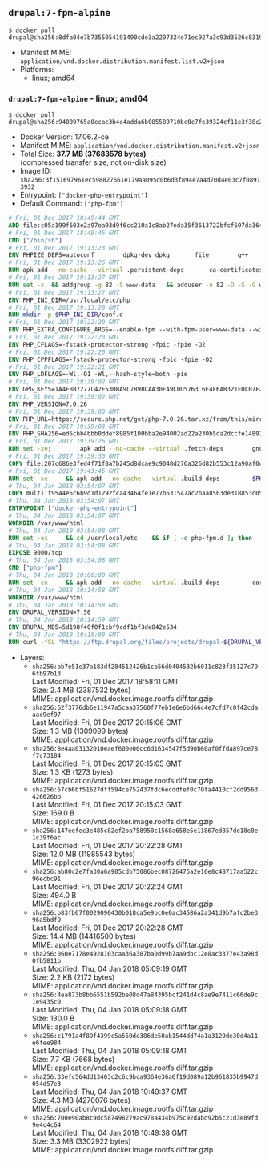 ## `drupal:7-fpm-alpine`

```console
$ docker pull drupal@sha256:8dfa04e7b7355054191490cde3a2297324e71ec927a3d93d3526c831914c2316
```

-	Manifest MIME: `application/vnd.docker.distribution.manifest.list.v2+json`
-	Platforms:
	-	linux; amd64

### `drupal:7-fpm-alpine` - linux; amd64

```console
$ docker pull drupal@sha256:94009765a0ccac3b4c4adda6b085589710bc0c7fe39324cf11e3f38c2576abcc
```

-	Docker Version: 17.06.2-ce
-	Manifest MIME: `application/vnd.docker.distribution.manifest.v2+json`
-	Total Size: **37.7 MB (37683578 bytes)**  
	(compressed transfer size, not on-disk size)
-	Image ID: `sha256:3f151697961ec598827661e179aa095d0b6d3f894e7a4d70d4e03c7f08913932`
-	Entrypoint: `["docker-php-entrypoint"]`
-	Default Command: `["php-fpm"]`

```dockerfile
# Fri, 01 Dec 2017 18:49:44 GMT
ADD file:c05a199f603e2a97ea93d9f6cc210a1c8ab27eda35f3613722bfcf697da36483 in / 
# Fri, 01 Dec 2017 18:49:45 GMT
CMD ["/bin/sh"]
# Fri, 01 Dec 2017 19:13:23 GMT
ENV PHPIZE_DEPS=autoconf 		dpkg-dev dpkg 		file 		g++ 		gcc 		libc-dev 		make 		pkgconf 		re2c
# Fri, 01 Dec 2017 19:13:26 GMT
RUN apk add --no-cache --virtual .persistent-deps 		ca-certificates 		curl 		tar 		xz 		openssl
# Fri, 01 Dec 2017 19:13:27 GMT
RUN set -x 	&& addgroup -g 82 -S www-data 	&& adduser -u 82 -D -S -G www-data www-data
# Fri, 01 Dec 2017 19:13:27 GMT
ENV PHP_INI_DIR=/usr/local/etc/php
# Fri, 01 Dec 2017 19:13:28 GMT
RUN mkdir -p $PHP_INI_DIR/conf.d
# Fri, 01 Dec 2017 19:22:20 GMT
ENV PHP_EXTRA_CONFIGURE_ARGS=--enable-fpm --with-fpm-user=www-data --with-fpm-group=www-data
# Fri, 01 Dec 2017 19:22:20 GMT
ENV PHP_CFLAGS=-fstack-protector-strong -fpic -fpie -O2
# Fri, 01 Dec 2017 19:22:20 GMT
ENV PHP_CPPFLAGS=-fstack-protector-strong -fpic -fpie -O2
# Fri, 01 Dec 2017 19:22:21 GMT
ENV PHP_LDFLAGS=-Wl,-O1 -Wl,--hash-style=both -pie
# Fri, 01 Dec 2017 19:39:02 GMT
ENV GPG_KEYS=1A4E8B7277C42E53DBA9C7B9BCAA30EA9C0D5763 6E4F6AB321FDC07F2C332E3AC2BF0BC433CFC8B3
# Fri, 01 Dec 2017 19:39:02 GMT
ENV PHP_VERSION=7.0.26
# Fri, 01 Dec 2017 19:39:03 GMT
ENV PHP_URL=https://secure.php.net/get/php-7.0.26.tar.xz/from/this/mirror PHP_ASC_URL=https://secure.php.net/get/php-7.0.26.tar.xz.asc/from/this/mirror
# Fri, 01 Dec 2017 19:39:03 GMT
ENV PHP_SHA256=ed5cbb4bbb0ddef8985f100bba2e94002ad22a230b5da2dccfe148915df5f199 PHP_MD5=
# Fri, 01 Dec 2017 19:39:26 GMT
RUN set -xe; 		apk add --no-cache --virtual .fetch-deps 		gnupg 	; 		mkdir -p /usr/src; 	cd /usr/src; 		wget -O php.tar.xz "$PHP_URL"; 		if [ -n "$PHP_SHA256" ]; then 		echo "$PHP_SHA256 *php.tar.xz" | sha256sum -c -; 	fi; 	if [ -n "$PHP_MD5" ]; then 		echo "$PHP_MD5 *php.tar.xz" | md5sum -c -; 	fi; 		if [ -n "$PHP_ASC_URL" ]; then 		wget -O php.tar.xz.asc "$PHP_ASC_URL"; 		export GNUPGHOME="$(mktemp -d)"; 		for key in $GPG_KEYS; do 			gpg --keyserver ha.pool.sks-keyservers.net --recv-keys "$key"; 		done; 		gpg --batch --verify php.tar.xz.asc php.tar.xz; 		rm -rf "$GNUPGHOME"; 	fi; 		apk del .fetch-deps
# Fri, 01 Dec 2017 19:39:30 GMT
COPY file:207c686e3fed4f71f8a7b245d8dcae9c9048d276a326d82b553c12a90af0c0ca in /usr/local/bin/ 
# Fri, 01 Dec 2017 19:43:45 GMT
RUN set -xe 	&& apk add --no-cache --virtual .build-deps 		$PHPIZE_DEPS 		coreutils 		curl-dev 		libedit-dev 		openssl-dev 		libxml2-dev 		sqlite-dev 		&& export CFLAGS="$PHP_CFLAGS" 		CPPFLAGS="$PHP_CPPFLAGS" 		LDFLAGS="$PHP_LDFLAGS" 	&& docker-php-source extract 	&& cd /usr/src/php 	&& gnuArch="$(dpkg-architecture --query DEB_BUILD_GNU_TYPE)" 	&& ./configure 		--build="$gnuArch" 		--with-config-file-path="$PHP_INI_DIR" 		--with-config-file-scan-dir="$PHP_INI_DIR/conf.d" 				--disable-cgi 				--enable-ftp 		--enable-mbstring 		--enable-mysqlnd 				--with-curl 		--with-libedit 		--with-openssl 		--with-zlib 				$(test "$gnuArch" = 's390x-linux-gnu' && echo '--without-pcre-jit') 				$PHP_EXTRA_CONFIGURE_ARGS 	&& make -j "$(nproc)" 	&& make install 	&& { find /usr/local/bin /usr/local/sbin -type f -perm +0111 -exec strip --strip-all '{}' + || true; } 	&& make clean 	&& cd / 	&& docker-php-source delete 		&& runDeps="$( 		scanelf --needed --nobanner --format '%n#p' --recursive /usr/local 			| tr ',' '\n' 			| sort -u 			| awk 'system("[ -e /usr/local/lib/" $1 " ]") == 0 { next } { print "so:" $1 }' 	)" 	&& apk add --no-cache --virtual .php-rundeps $runDeps 		&& apk del .build-deps 		&& pecl update-channels 	&& rm -rf /tmp/pear ~/.pearrc
# Thu, 04 Jan 2018 03:54:07 GMT
COPY multi:f9544e5c6b9d1d1292fca43464fe1e77b631547ac2baa8503de318853c0536d0 in /usr/local/bin/ 
# Thu, 04 Jan 2018 03:54:07 GMT
ENTRYPOINT ["docker-php-entrypoint"]
# Thu, 04 Jan 2018 03:54:07 GMT
WORKDIR /var/www/html
# Thu, 04 Jan 2018 03:54:08 GMT
RUN set -ex 	&& cd /usr/local/etc 	&& if [ -d php-fpm.d ]; then 		sed 's!=NONE/!=!g' php-fpm.conf.default | tee php-fpm.conf > /dev/null; 		cp php-fpm.d/www.conf.default php-fpm.d/www.conf; 	else 		mkdir php-fpm.d; 		cp php-fpm.conf.default php-fpm.d/www.conf; 		{ 			echo '[global]'; 			echo 'include=etc/php-fpm.d/*.conf'; 		} | tee php-fpm.conf; 	fi 	&& { 		echo '[global]'; 		echo 'error_log = /proc/self/fd/2'; 		echo; 		echo '[www]'; 		echo '; if we send this to /proc/self/fd/1, it never appears'; 		echo 'access.log = /proc/self/fd/2'; 		echo; 		echo 'clear_env = no'; 		echo; 		echo '; Ensure worker stdout and stderr are sent to the main error log.'; 		echo 'catch_workers_output = yes'; 	} | tee php-fpm.d/docker.conf 	&& { 		echo '[global]'; 		echo 'daemonize = no'; 		echo; 		echo '[www]'; 		echo 'listen = [::]:9000'; 	} | tee php-fpm.d/zz-docker.conf
# Thu, 04 Jan 2018 03:54:08 GMT
EXPOSE 9000/tcp
# Thu, 04 Jan 2018 03:54:08 GMT
CMD ["php-fpm"]
# Thu, 04 Jan 2018 10:06:00 GMT
RUN set -ex 	&& apk add --no-cache --virtual .build-deps 		coreutils 		freetype-dev 		libjpeg-turbo-dev 		libpng-dev 		postgresql-dev 	&& docker-php-ext-configure gd 		--with-freetype-dir=/usr/include/ 		--with-jpeg-dir=/usr/include/ 		--with-png-dir=/usr/include/ 	&& docker-php-ext-install -j "$(nproc)" gd mbstring pdo pdo_mysql pdo_pgsql zip 	&& runDeps="$( 		scanelf --needed --nobanner --format '%n#p' --recursive /usr/local 			| tr ',' '\n' 			| sort -u 			| awk 'system("[ -e /usr/local/lib/" $1 " ]") == 0 { next } { print "so:" $1 }' 	)" 	&& apk add --virtual .drupal-phpexts-rundeps $runDeps 	&& apk del .build-deps
# Thu, 04 Jan 2018 10:14:58 GMT
WORKDIR /var/www/html
# Thu, 04 Jan 2018 10:14:58 GMT
ENV DRUPAL_VERSION=7.56
# Thu, 04 Jan 2018 10:14:59 GMT
ENV DRUPAL_MD5=5d198f40f0f1cbf9cdf1bf3de842e534
# Thu, 04 Jan 2018 10:15:00 GMT
RUN curl -fSL "https://ftp.drupal.org/files/projects/drupal-${DRUPAL_VERSION}.tar.gz" -o drupal.tar.gz 	&& echo "${DRUPAL_MD5} *drupal.tar.gz" | md5sum -c - 	&& tar -xz --strip-components=1 -f drupal.tar.gz 	&& rm drupal.tar.gz 	&& chown -R www-data:www-data sites
```

-	Layers:
	-	`sha256:ab7e51e37a183df284512426b1cb56d0404532b6011c823f35127c796fb97b13`  
		Last Modified: Fri, 01 Dec 2017 18:58:11 GMT  
		Size: 2.4 MB (2387532 bytes)  
		MIME: application/vnd.docker.image.rootfs.diff.tar.gzip
	-	`sha256:62f3776db6e11947a5caa37560f77eb1e6e6bd66c4e7cfd7c0f42cdaaac9ef97`  
		Last Modified: Fri, 01 Dec 2017 20:15:06 GMT  
		Size: 1.3 MB (1309099 bytes)  
		MIME: application/vnd.docker.image.rootfs.diff.tar.gzip
	-	`sha256:8e4aa03132010eaef600e00cc6d1634547f5d90b60af0ffda897ce78f7c73184`  
		Last Modified: Fri, 01 Dec 2017 20:15:05 GMT  
		Size: 1.3 KB (1273 bytes)  
		MIME: application/vnd.docker.image.rootfs.diff.tar.gzip
	-	`sha256:57cb6bf51627dff594ce752437fdc6ecddfef0c70fa4410cf2dd9563426626bb`  
		Last Modified: Fri, 01 Dec 2017 20:15:03 GMT  
		Size: 169.0 B  
		MIME: application/vnd.docker.image.rootfs.diff.tar.gzip
	-	`sha256:147eefec3e485c82ef2ba758950c1568a658e5e11867ed857de18e0e1c39f6ac`  
		Last Modified: Fri, 01 Dec 2017 20:22:28 GMT  
		Size: 12.0 MB (11985543 bytes)  
		MIME: application/vnd.docker.image.rootfs.diff.tar.gzip
	-	`sha256:ab80c2e7fa30a6a905cdb75086bec08726475a2e16e8c48717aa522c96ecbc91`  
		Last Modified: Fri, 01 Dec 2017 20:22:24 GMT  
		Size: 494.0 B  
		MIME: application/vnd.docker.image.rootfs.diff.tar.gzip
	-	`sha256:b83fb67f0029090430b018ca5e9bc0e0ac34586a2a341d9b7afc2be396a5bdf9`  
		Last Modified: Fri, 01 Dec 2017 20:22:28 GMT  
		Size: 14.4 MB (14416500 bytes)  
		MIME: application/vnd.docker.image.rootfs.diff.tar.gzip
	-	`sha256:060e7178e4928103caa36a387ba0d99b7aa9dbc12e8ac3377e43a98d0fb5811b`  
		Last Modified: Thu, 04 Jan 2018 05:09:19 GMT  
		Size: 2.2 KB (2172 bytes)  
		MIME: application/vnd.docker.image.rootfs.diff.tar.gzip
	-	`sha256:4ea873b8bb6551b592be08d47a84395bcf241d4c8ae9e7411c66de9c1e9435c0`  
		Last Modified: Thu, 04 Jan 2018 05:09:18 GMT  
		Size: 130.0 B  
		MIME: application/vnd.docker.image.rootfs.diff.tar.gzip
	-	`sha256:c1791a4f89f4399c5a550de386de50ab1544dd74a1a3129de30d4a11e6fee984`  
		Last Modified: Thu, 04 Jan 2018 05:09:18 GMT  
		Size: 7.7 KB (7668 bytes)  
		MIME: application/vnd.docker.image.rootfs.diff.tar.gzip
	-	`sha256:33efc564dd13403c2c6c9bca9364e36a6f19d089a12b961835b9947d054d57e3`  
		Last Modified: Thu, 04 Jan 2018 10:49:37 GMT  
		Size: 4.3 MB (4270076 bytes)  
		MIME: application/vnd.docker.image.rootfs.diff.tar.gzip
	-	`sha256:700e90ab8c9dc587498279ac978a434b975c92dabd92b5c21d3e89fd9e4c4c64`  
		Last Modified: Thu, 04 Jan 2018 10:49:38 GMT  
		Size: 3.3 MB (3302922 bytes)  
		MIME: application/vnd.docker.image.rootfs.diff.tar.gzip
